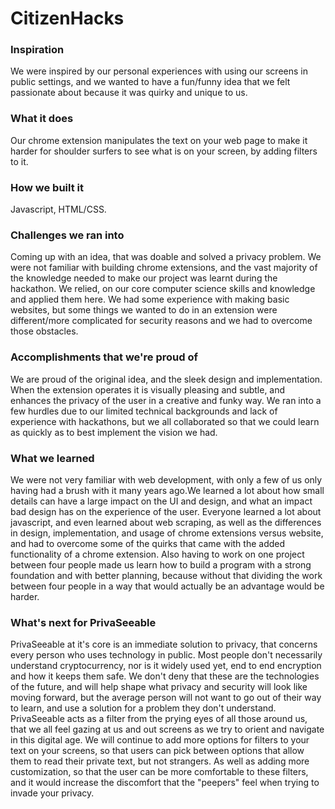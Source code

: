 # CitizenHacks

### Inspiration
We were inspired by our personal experiences with using our screens in public settings, and we wanted to have a fun/funny idea that we felt passionate about because it was quirky and unique to us.

### What it does
Our chrome extension manipulates the text on your web page to make it harder for shoulder surfers to see what is on your screen, by adding filters to it.

### How we built it
Javascript, HTML/CSS.

### Challenges we ran into
Coming up with an idea, that was doable and solved a privacy problem. We were not familiar with building chrome extensions, and the vast majority of the knowledge needed to make our project was learnt during the hackathon. We relied, on our core computer science skills and knowledge and applied them here. We had some experience with making basic websites, but some things we wanted to do in an extension were different/more complicated for security reasons and we had to overcome those obstacles.

### Accomplishments that we're proud of
We are proud of the original idea, and the sleek design and implementation. When the extension operates it is visually pleasing and subtle, and enhances the privacy of the user in a creative and funky way. We ran into a few hurdles due to our limited technical backgrounds and lack of experience with hackathons, but we all collaborated so that we could learn as quickly as to best implement the vision we had.

### What we learned
We were not very familiar with web development, with only a few of us only having had a brush with it many years ago.We learned a lot about how small details can have a large impact on the UI and design, and what an impact bad design has on the experience of the user. Everyone learned a lot about javascript, and even learned about web scraping, as well as the differences in design, implementation, and usage of chrome extensions versus website, and had to overcome some of the quirks that came with the added functionality of a chrome extension. Also having to work on one project between four people made us learn how to build a program with a strong foundation and with better planning, because without that dividing the work between four people in a way that would actually be an advantage would be harder.

### What's next for PrivaSeeable
PrivaSeeable at it's core is an immediate solution to privacy, that concerns every person who uses technology in public. Most people don't necessarily understand cryptocurrency, nor is it widely used yet, end to end encryption and how it keeps them safe. We don't deny that these are the technologies of the future, and will help shape what privacy and security will look like moving forward, but the average person will not want to go out of their way to learn, and use a solution for a problem they don't understand. PrivaSeeable acts as a filter from the prying eyes of all those around us, that we all feel gazing at us and out screens as we try to orient and navigate in this digital age. We will continue to add more options for filters to your text on your screens, so that users can pick between options that allow them to read their private text, but not strangers. As well as adding more customization, so that the user can be more comfortable to these filters, and it would increase the discomfort that the "peepers" feel when trying to invade your privacy.
